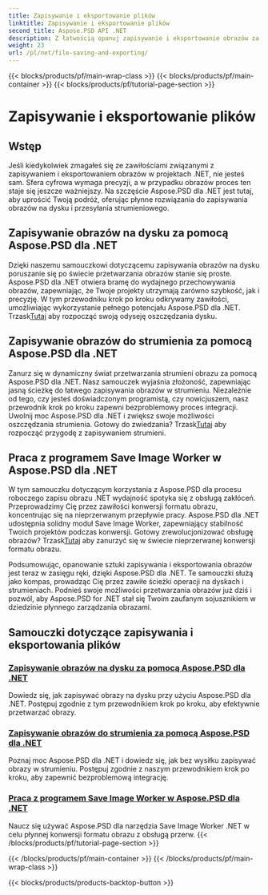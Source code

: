 ```yaml
---
title: Zapisywanie i eksportowanie plików
linktitle: Zapisywanie i eksportowanie plików
second_title: Aspose.PSD API .NET
description: Z łatwością opanuj zapisywanie i eksportowanie obrazów za pomocą Aspose.PSD dla .NET. Postępuj zgodnie z naszymi szczegółowymi samouczkami, aby uzyskać wydajne operacje na dyskach i strumieniach.
weight: 23
url: /pl/net/file-saving-and-exporting/
---
```


{{< blocks/products/pf/main-wrap-class >}}
{{< blocks/products/pf/main-container >}}
{{< blocks/products/pf/tutorial-page-section >}}

# Zapisywanie i eksportowanie plików

## Wstęp

Jeśli kiedykolwiek zmagałeś się ze zawiłościami związanymi z zapisywaniem i eksportowaniem obrazów w projektach .NET, nie jesteś sam. Sfera cyfrowa wymaga precyzji, a w przypadku obrazów proces ten staje się jeszcze ważniejszy. Na szczęście Aspose.PSD dla .NET jest tutaj, aby uprościć Twoją podróż, oferując płynne rozwiązania do zapisywania obrazów na dysku i przesyłania strumieniowego.

## Zapisywanie obrazów na dysku za pomocą Aspose.PSD dla .NET

 Dzięki naszemu samouczkowi dotyczącemu zapisywania obrazów na dysku poruszanie się po świecie przetwarzania obrazów stanie się proste. Aspose.PSD dla .NET otwiera bramę do wydajnego przechowywania obrazów, zapewniając, że Twoje projekty utrzymają zarówno szybkość, jak i precyzję. W tym przewodniku krok po kroku odkrywamy zawiłości, umożliwiając wykorzystanie pełnego potencjału Aspose.PSD dla .NET. Trzask[Tutaj](./save-images-to-disk/) aby rozpocząć swoją odyseję oszczędzania dysku.

## Zapisywanie obrazów do strumienia za pomocą Aspose.PSD dla .NET

Zanurz się w dynamiczny świat przetwarzania strumieni obrazu za pomocą Aspose.PSD dla .NET. Nasz samouczek wyjaśnia złożoność, zapewniając jasną ścieżkę do łatwego zapisywania obrazów w strumieniu. Niezależnie od tego, czy jesteś doświadczonym programistą, czy nowicjuszem, nasz przewodnik krok po kroku zapewni bezproblemowy proces integracji. Uwolnij moc Aspose.PSD dla .NET i zwiększ swoje możliwości oszczędzania strumienia. Gotowy do zwiedzania? Trzask[Tutaj](./save-images-to-stream/) aby rozpocząć przygodę z zapisywaniem strumieni.

## Praca z programem Save Image Worker w Aspose.PSD dla .NET

 W tym samouczku dotyczącym korzystania z Aspose.PSD dla procesu roboczego zapisu obrazu .NET wydajność spotyka się z obsługą zakłóceń. Przeprowadzimy Cię przez zawiłości konwersji formatu obrazu, koncentrując się na nieprzerwanym przepływie pracy. Aspose.PSD dla .NET udostępnia solidny moduł Save Image Worker, zapewniający stabilność Twoich projektów podczas konwersji. Gotowy zrewolucjonizować obsługę obrazów? Trzask[Tutaj](./save-image-worker/) aby zanurzyć się w świecie nieprzerwanej konwersji formatu obrazu.

Podsumowując, opanowanie sztuki zapisywania i eksportowania obrazów jest teraz w zasięgu ręki, dzięki Aspose.PSD dla .NET. Te samouczki służą jako kompas, prowadząc Cię przez zawiłe ścieżki operacji na dyskach i strumieniach. Podnieś swoje możliwości przetwarzania obrazów już dziś i pozwól, aby Aspose.PSD for .NET stał się Twoim zaufanym sojusznikiem w dziedzinie płynnego zarządzania obrazami.

## Samouczki dotyczące zapisywania i eksportowania plików
### [Zapisywanie obrazów na dysku za pomocą Aspose.PSD dla .NET](./save-images-to-disk/)
Dowiedz się, jak zapisywać obrazy na dysku przy użyciu Aspose.PSD dla .NET. Postępuj zgodnie z tym przewodnikiem krok po kroku, aby efektywnie przetwarzać obrazy.
### [Zapisywanie obrazów do strumienia za pomocą Aspose.PSD dla .NET](./save-images-to-stream/)
Poznaj moc Aspose.PSD dla .NET i dowiedz się, jak bez wysiłku zapisywać obrazy w strumieniu. Postępuj zgodnie z naszym przewodnikiem krok po kroku, aby zapewnić bezproblemową integrację.
### [Praca z programem Save Image Worker w Aspose.PSD dla .NET](./save-image-worker/)
Naucz się używać Aspose.PSD dla narzędzia Save Image Worker .NET w celu płynnej konwersji formatu obrazu z obsługą przerw.
{{< /blocks/products/pf/tutorial-page-section >}}

{{< /blocks/products/pf/main-container >}}
{{< /blocks/products/pf/main-wrap-class >}}

{{< blocks/products/products-backtop-button >}}
